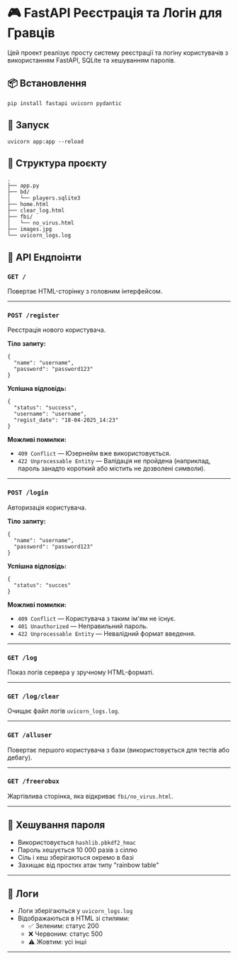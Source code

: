 # 🎮 FastAPI Реєстрація та Логін для Гравців

Цей проект реалізує просту систему реєстрації та логіну користувачів з використанням FastAPI, SQLite та хешуванням паролів.

## 📦 Встановлення

```
pip install fastapi uvicorn pydantic
```

## 🚀 Запуск

```
uvicorn app:app --reload
```

## 📂 Структура проєкту

```
.
├── app.py
├── bd/
│   └── players.sqlite3
├── home.html
├── clear_log.html
├── fbi/
│   └── no_virus.html
├── images.jpg
└── uvicorn_logs.log
```

## 🧩 API Ендпоінти

### `GET /`

Повертає HTML-сторінку з головним інтерфейсом.

---

### `POST /register`

Реєстрація нового користувача.

**Тіло запиту:**
```
{
  "name": "username",
  "password": "password123"
}
```

**Успішна відповідь:**
```
{
  "status": "success",
  "username": "username",
  "regist_date": "18-04-2025_14:23"
}
```

**Можливі помилки:**

- `409 Conflict` — Юзернейм вже використовується.
- `422 Unprocessable Entity` — Валідація не пройдена (наприклад, пароль занадто короткий або містить не дозволені символи).

---

### `POST /login`

Авторизація користувача.

**Тіло запиту:**
```
{
  "name": "username",
  "password": "password123"
}
```

**Успішна відповідь:**
```
{
  "status": "succes"
}
```

**Можливі помилки:**

- `409 Conflict` — Користувача з таким ім'ям не існує.
- `401 Unauthorized` — Неправильний пароль.
- `422 Unprocessable Entity` — Невалідний формат введення.

---

### `GET /log`

Показ логів сервера у зручному HTML-форматі.

---

### `GET /log/clear`

Очищає файл логів `uvicorn_logs.log`.

---

### `GET /alluser`

Повертає першого користувача з бази (використовується для тестів або дебагу).

---

### `GET /freerobux`

Жартівлива сторінка, яка відкриває `fbi/no_virus.html`.

---

## 🔐 Хешування пароля

- Використовується `hashlib.pbkdf2_hmac`
- Пароль хешується 10 000 разів з сіллю
- Сіль і хеш зберігаються окремо в базі
- Захищає від простих атак типу "rainbow table"

---

## 📄 Логи

- Логи зберігаються у `uvicorn_logs.log`
- Відображаються в HTML зі стилями:
  - ✅ Зеленим: статус 200
  - ❌ Червоним: статус 500
  - ⚠️ Жовтим: усі інші

---

